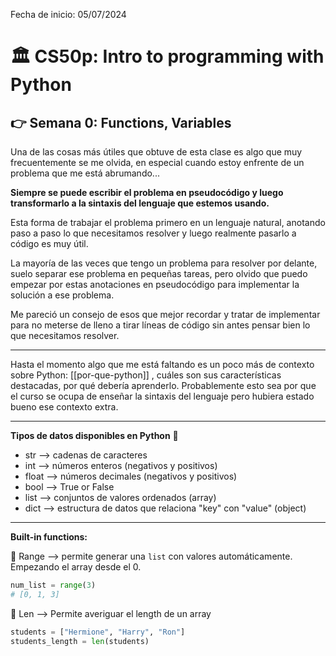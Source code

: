 Fecha de inicio: 05/07/2024

# 🏛️ CS50p: Intro to programming with Python

## 👉️ Semana 0: Functions, Variables

Una de las cosas más útiles que obtuve de esta clase es algo que muy frecuentemente se me olvida, en especial cuando estoy enfrente de un problema que me está abrumando...   

**Siempre se puede escribir el problema en pseudocódigo y luego transformarlo a la sintaxis del lenguaje que estemos usando.**  

Esta forma de trabajar el problema primero en un lenguaje natural, anotando paso a paso lo que necesitamos resolver y luego realmente pasarlo a código es muy útil.   

La mayoría de las veces que tengo un problema para resolver por delante, suelo separar ese problema en pequeñas tareas, pero olvido que puedo empezar por estas anotaciones en pseudocódigo para implementar la solución a ese problema.  

Me pareció un consejo de esos que mejor recordar y tratar de implementar para no meterse de lleno a tirar líneas de código sin antes pensar bien lo que necesitamos resolver.   

----

Hasta el momento algo que me está faltando es un poco más de contexto sobre Python: [[por-que-python]] , cuáles son sus características destacadas, por qué debería aprenderlo. Probablemente esto sea por que el curso se ocupa de enseñar la sintaxis del lenguaje pero hubiera estado bueno ese contexto extra.  

---

**Tipos de datos disponibles en Python** 🐍

- str --> cadenas de caracteres  
- int --> números enteros (negativos y positivos)  
- float --> números decimales (negativos y positivos)  
- bool --> True or False  
- list --> conjuntos de valores ordenados (array)  
- dict --> estructura de datos que relaciona "key" con "value" (object)  

----

**Built-in functions:**

💾 Range --> permite generar una `list` con valores automáticamente. Empezando el array desde el 0.  

```python
num_list = range(3)
# [0, 1, 3]
```

💾  Len --> Permite averiguar el length de un array

```python
students = ["Hermione", "Harry", "Ron"]
students_length = len(students)
```

